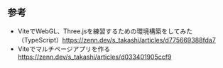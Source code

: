 ## 参考

- ViteでWebGL、Three.jsを練習するための環境構築をしてみた（TypeScript）https://zenn.dev/s_takashi/articles/d775669388fda7
- Viteでマルチページアプリを作る
https://zenn.dev/s_takashi/articles/d033401905ccf9

